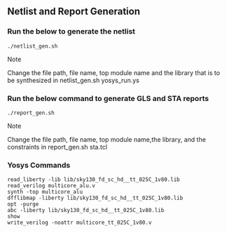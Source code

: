 ## Netlist and Report Generation


### Run the below to generate the netlist
```
./netlist_gen.sh
```
> [!NOTE]
> Change the file path, file name, top module name and the library that is to be synthesized in
> netlist_gen.sh yosys_run.ys

### Run the below command to generate GLS and STA reports
```
./report_gen.sh
```
> [!NOTE]
> Change the file path, file name, top module name,the library, and the constraints in
> report_gen.sh sta.tcl


### Yosys Commands
```
read_liberty -lib lib/sky130_fd_sc_hd__tt_025C_1v80.lib
read_verilog multicore_alu.v 
synth -top multicore_alu
dfflibmap -liberty lib/sky130_fd_sc_hd__tt_025C_1v80.lib
opt -purge 
abc -liberty lib/sky130_fd_sc_hd__tt_025C_1v80.lib
show
write_verilog -noattr multicore_tt_025C_1v80.v
```
